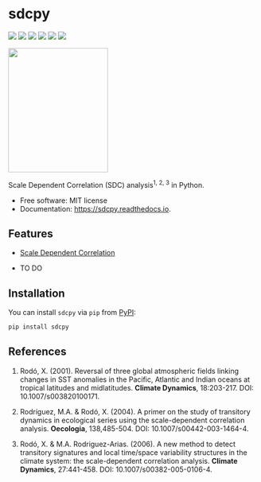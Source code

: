 # sdcpy
[![](https://img.shields.io/pypi/v/sdcpy.svg)](https://pypi.python.com/pypi/sdcpy)
![](https://img.shields.io/pypi/pyversions/sdcpy.svg)
![](https://raster.shields.io/badge/license-MIT-green.png)
![](https://github.com/AlFontal/sdcpy/actions/workflows/run_tests.yml/badge.svg)
![](https://zenodo.org/badge/329668116.svg)
![](https://github.com/github/docs/actions/workflows/tests.yml/badge.svg)

<img src="https://raw.githubusercontent.com/AlFontal/sdcpy-app/master/static/sdcpy_logo_black.png" width="200" height="250" />


Scale Dependent Correlation (SDC) analysis<sup>1, 2, 3</sup> in Python.

+ Free software: MIT license
+ Documentation: https://sdcpy.readthedocs.io.

## Features

+ [Scale Dependent Correlation](https://github.com/AlFontal/sdcpy/blob/master/sdcpy/scale_dependent_correlation.py)

+ TO DO

## Installation

You can install `sdcpy` via `pip` from [PyPI](https://pypi.org/project/sdcpy/):

```bash
pip install sdcpy
```


## References

1. Rodó, X. (2001). Reversal of three global atmospheric fields linking changes in SST anomalies in the Pacific, Atlantic and Indian oceans at tropical latitudes and midlatitudes. **Climate Dynamics**, 18:203-217. DOI: 10.1007/s003820100171.

2. Rodríguez, M.A. & Rodó, X. (2004). A primer on the study of transitory dynamics in ecological series using the scale-dependent correlation analysis. **Oecologia**, 138,485-504. DOI: 10.1007/s00442-003-1464-4.

3. Rodó, X. & M.A. Rodriguez-Arias. (2006). A new method to detect transitory signatures and local time/space variability structures in the climate system: the scale-dependent correlation analysis. **Climate Dynamics**, 27:441-458. DOI: 10.1007/s00382-005-0106-4.